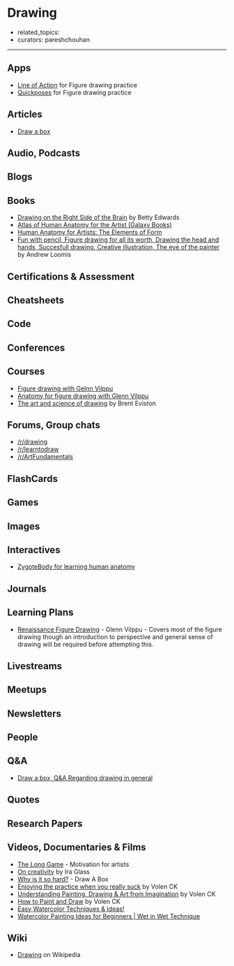 # Drawing

- related_topics:
- curators: pareshchouhan

------

## Apps

- [Line of Action](https://line-of-action.com/) for Figure drawing practice
- [Quickposes](https://www.quickposes.com/en) for Figure drawing practice

## Articles

- [Draw a box](https://drawabox.com/) 

## Audio, Podcasts

## Blogs

## Books

- [Drawing on the Right Side of the Brain](https://www.goodreads.com/book/show/37797374-the-drawing-on-the-right-side-of-the-brain-workbook) by Betty Edwards
- [Atlas of Human Anatomy for the Artist (Galaxy Books)](https://www.amazon.com/Atlas-Human-Anatomy-Artist-Galaxy/dp/0935736344/)
- [Human Anatomy for Artists: The Elements of Form](https://www.amazon.com/Human-Anatomy-Artists-Elements-Form/dp/0195052064/)
- [Fun with pencil, Figure drawing for all its worth, Drawing the head and hands, Succesfull drawing, Creative illustration, The eye of the painter](http://www.alexhays.com/loomis/) by Andrew Loomis

## Certifications & Assessment

## Cheatsheets

## Code

## Conferences

## Courses
- [Figure drawing with Gelnn Vilppu](https://www.nma.art/videolessons/search/instructors/glenn-vilppu/series/figure-drawing-with-glenn-vilppu/)
- [Anatomy for figure drawing with Glenn Vilppu](https://www.nma.art/videolessons/search/instructors/glenn-vilppu/series/anatomy-for-figure-drawing/)
- [The art and science of drawing](https://www.skillshare.com/user/artandscienceofdrawing) by Brent Eviston

## Forums, Group chats

- [/r/drawing](https://www.reddit.com/r/drawing/)
- [/r/learntodraw](https://www.reddit.com/r/learntodraw/)
- [/r/ArtFundamentals](https://www.reddit.com/r/ArtFundamentals)

## FlashCards

## Games

## Images

## Interactives
- [ZygoteBody for learning human anatomy](https://www.zygotebody.com/)

## Journals

## Learning Plans
- [Renaissance Figure Drawing](https://www.nma.art/learningpaths/renaissance-figure-drawing/) - Glenn Vilppu - Covers most of the figure drawing though an introduction to perspective and general sense of drawing will be required before attempting this.

## Livestreams

## Meetups

## Newsletters

## People

## Q&A
- [Draw a box, Q&A Regarding drawing in general](https://drawabox.com/faq)

## Quotes

## Research Papers

## Videos, Documentaries & Films
 
- [The Long Game](https://vimeo.com/84022735) - Motivation for artists
- [On creativity](https://www.youtube.com/watch?v=zaSIx1xO7CE) by Ira Glass
- [Why is it so hard?](https://drawabox.com/faq/whysohard) - Draw A Box
- [Enjoying the practice when you really suck](https://www.youtube.com/watch?v=agv_TP_NXgA) by Volen CK
- [Understanding Painting, Drawing & Art from Imagination](https://www.youtube.com/watch?v=HEcJ4iYYyzM) by Volen CK
- [How to Paint and Draw](https://www.youtube.com/watch?v=xa5FhpagCnE) by Volen CK
- [Easy Watercolor Techniques & Ideas!](https://www.youtube.com/watch?v=9P0ot0ifwXk)
- [Watercolor Painting Ideas for Beginners | Wet in Wet Technique](https://www.youtube.com/watch?v=qDqpmSwyHqQ)

## Wiki

- [Drawing](https://en.wikipedia.org/wiki/Drawing) on Wikipedia

